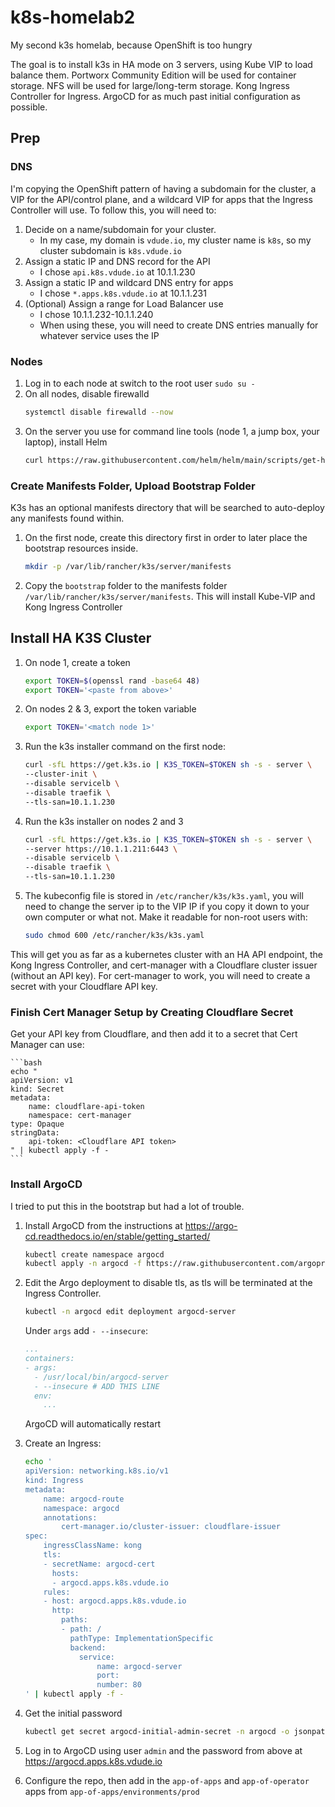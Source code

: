 # k8s-homelab2
My second k3s homelab, because OpenShift is too hungry

The goal is to install k3s in HA mode on 3 servers, using Kube VIP to load balance them.  Portworx Community Edition will be used for container storage.  NFS will be used for large/long-term storage.  Kong Ingress Controller for Ingress.  ArgoCD for as much past initial configuration as possible.

## Prep
### DNS
I'm copying the OpenShift pattern of having a subdomain for the cluster, a VIP for the API/control plane, and a wildcard VIP for apps that the Ingress Controller will use.  To follow this, you will need to:
1. Decide on a name/subdomain for your cluster.
    - In my case, my domain is `vdude.io`, my cluster name is `k8s`, so my cluster subdomain is `k8s.vdude.io`
2. Assign a static IP and DNS record for the API
    - I chose `api.k8s.vdude.io` at 10.1.1.230
3. Assign a static IP and wildcard DNS entry for apps
    - I chose `*.apps.k8s.vdude.io` at 10.1.1.231
4. (Optional) Assign a range for Load Balancer use
    - I chose 10.1.1.232-10.1.1.240
    - When using these, you will need to create DNS entries manually for whatever service uses the IP

### Nodes
1. Log in to each node at switch to the root user `sudo su -`
2. On all nodes, disable firewalld
    ```bash
    systemctl disable firewalld --now
    ```
3. On the server you use for command line tools (node 1, a jump box, your laptop), install Helm
    ```bash
    curl https://raw.githubusercontent.com/helm/helm/main/scripts/get-helm-3 | bash
    ```

### Create Manifests Folder, Upload Bootstrap Folder
K3s has an optional manifests directory that will be searched to auto-deploy any manifests found within. 

1. On the first node, create this directory first in order to later place the bootstrap resources inside.  
    ```bash 
    mkdir -p /var/lib/rancher/k3s/server/manifests
    ```

2. Copy the `bootstrap` folder to the manifests folder `/var/lib/rancher/k3s/server/manifests`.  This will install Kube-VIP and Kong Ingress Controller

## Install HA K3S Cluster
1. On node 1, create a token
    ```bash
    export TOKEN=$(openssl rand -base64 48)
    export TOKEN='<paste from above>'
    ```
2. On nodes 2 & 3, export the token variable
    ```bash
    export TOKEN='<match node 1>'

3. Run the k3s installer command on the first node:
    ```bash
    curl -sfL https://get.k3s.io | K3S_TOKEN=$TOKEN sh -s - server \
    --cluster-init \
    --disable servicelb \
    --disable traefik \
    --tls-san=10.1.1.230
    ```

4. Run the k3s installer on nodes 2 and 3
    ```bash
    curl -sfL https://get.k3s.io | K3S_TOKEN=$TOKEN sh -s - server \
    --server https://10.1.1.211:6443 \
    --disable servicelb \
    --disable traefik \
    --tls-san=10.1.1.230
    ```

5. The kubeconfig file is stored in `/etc/rancher/k3s/k3s.yaml`, you will need to change the server ip to the VIP IP if you copy it down to your own computer or what not.  Make it readable for non-root users with:
    ```bash
    sudo chmod 600 /etc/rancher/k3s/k3s.yaml
    ```

This will get you as far as a kubernetes cluster with an HA API endpoint, the Kong Ingress Controller, and cert-manager with a Cloudflare cluster issuer (without an API key).  For cert-manager to work, you will need to create a secret with your Cloudflare API key.

### Finish Cert Manager Setup by Creating Cloudflare Secret
Get your API key from Cloudflare, and then add it to a secret that Cert Manager can use:

    ```bash
    echo "
    apiVersion: v1
    kind: Secret
    metadata:
        name: cloudflare-api-token
        namespace: cert-manager
    type: Opaque
    stringData:
        api-token: <Cloudflare API token>
    " | kubectl apply -f -
    ```


### Install ArgoCD
I tried to put this in the bootstrap but had a lot of trouble.
1. Install ArgoCD from the instructions at https://argo-cd.readthedocs.io/en/stable/getting_started/
    ```bash
    kubectl create namespace argocd
    kubectl apply -n argocd -f https://raw.githubusercontent.com/argoproj/argo-cd/stable/manifests/install.yaml
    ```
2. Edit the Argo deployment to disable tls, as tls will be terminated at the Ingress Controller.
    ```bash
    kubectl -n argocd edit deployment argocd-server
    ```
    Under `args` add `- --insecure`:
    ```yaml
    ...
    containers:                                                     
    - args:
      - /usr/local/bin/argocd-server
      - --insecure # ADD THIS LINE
      env:
        ...
    ```
    ArgoCD will automatically restart

3. Create an Ingress:
    ```bash
    echo '
    apiVersion: networking.k8s.io/v1
    kind: Ingress
    metadata:
        name: argocd-route
        namespace: argocd
        annotations:
            cert-manager.io/cluster-issuer: cloudflare-issuer
    spec:
        ingressClassName: kong
        tls:
        - secretName: argocd-cert
          hosts:
          - argocd.apps.k8s.vdude.io
        rules:
        - host: argocd.apps.k8s.vdude.io
          http:
            paths:
            - path: /
              pathType: ImplementationSpecific
              backend:
                service:
                    name: argocd-server
                    port:
                    number: 80
    ' | kubectl apply -f -
    ```

4. Get the initial password
    ```bash
    kubectl get secret argocd-initial-admin-secret -n argocd -o jsonpath="{.data.password}" | base64 --decode; echo
    ```

5. Log in to ArgoCD using user `admin` and the password from above at https://argocd.apps.k8s.vdude.io

6. Configure the repo, then add in the `app-of-apps` and `app-of-operator` apps from `app-of-apps/environments/prod`